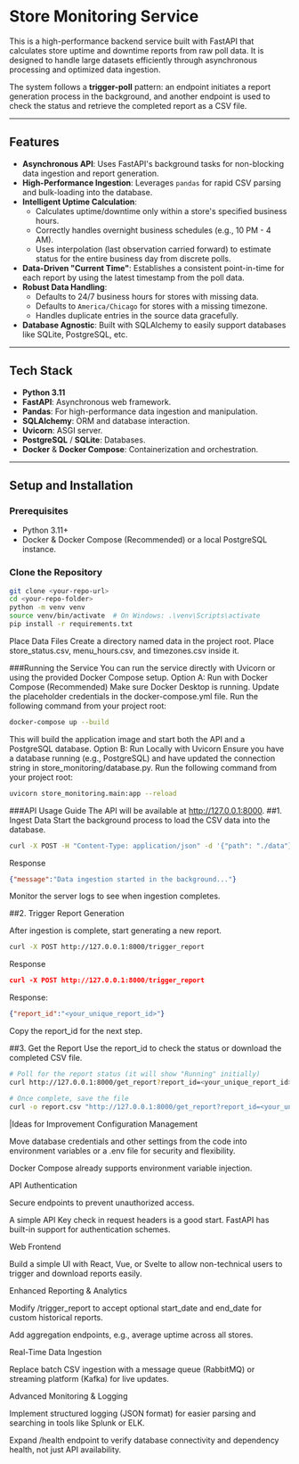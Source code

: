 # Store Monitoring Service

This is a high-performance backend service built with FastAPI that calculates store uptime and downtime reports from raw poll data. It is designed to handle large datasets efficiently through asynchronous processing and optimized data ingestion.

The system follows a **trigger-poll** pattern: an endpoint initiates a report generation process in the background, and another endpoint is used to check the status and retrieve the completed report as a CSV file.

---

## Features

- **Asynchronous API**: Uses FastAPI's background tasks for non-blocking data ingestion and report generation.
- **High-Performance Ingestion**: Leverages `pandas` for rapid CSV parsing and bulk-loading into the database.
- **Intelligent Uptime Calculation**:
  - Calculates uptime/downtime only within a store's specified business hours.
  - Correctly handles overnight business schedules (e.g., 10 PM - 4 AM).
  - Uses interpolation (last observation carried forward) to estimate status for the entire business day from discrete polls.
- **Data-Driven "Current Time"**: Establishes a consistent point-in-time for each report by using the latest timestamp from the poll data.
- **Robust Data Handling**:
  - Defaults to 24/7 business hours for stores with missing data.
  - Defaults to `America/Chicago` for stores with a missing timezone.
  - Handles duplicate entries in the source data gracefully.
- **Database Agnostic**: Built with SQLAlchemy to easily support databases like SQLite, PostgreSQL, etc.

---

## Tech Stack

- **Python 3.11**
- **FastAPI**: Asynchronous web framework.
- **Pandas**: For high-performance data ingestion and manipulation.
- **SQLAlchemy**: ORM and database interaction.
- **Uvicorn**: ASGI server.
- **PostgreSQL** / **SQLite**: Databases.
- **Docker** & **Docker Compose**: Containerization and orchestration.

---

## Setup and Installation

### Prerequisites

- Python 3.11+
- Docker & Docker Compose (Recommended) or a local PostgreSQL instance.

### Clone the Repository

```bash
git clone <your-repo-url>
cd <your-repo-folder>
python -m venv venv
source venv/bin/activate  # On Windows: .\venv\Scripts\activate
pip install -r requirements.txt
```

Place Data Files
Create a directory named data in the project root.
Place store_status.csv, menu_hours.csv, and timezones.csv inside it.

###Running the Service
You can run the service directly with Uvicorn or using the provided Docker Compose setup.
Option A: Run with Docker Compose (Recommended)
Make sure Docker Desktop is running.
Update the placeholder credentials in the docker-compose.yml file.
Run the following command from your project root:

```bash
docker-compose up --build
```

This will build the application image and start both the API and a PostgreSQL database.
Option B: Run Locally with Uvicorn
Ensure you have a database running (e.g., PostgreSQL) and have updated the connection string in store_monitoring/database.py.
Run the following command from your project root:
```bash
uvicorn store_monitoring.main:app --reload
```

###API Usage Guide
The API will be available at http://127.0.0.1:8000.
##1. Ingest Data
Start the background process to load the CSV data into the database.

```bash
curl -X POST -H "Content-Type: application/json" -d '{"path": "./data"}' http://127.0.0.1:8000/ingest 
```
Response
```json
{"message":"Data ingestion started in the background..."}
```

Monitor the server logs to see when ingestion completes.

##2. Trigger Report Generation

After ingestion is complete, start generating a new report.
```bash
curl -X POST http://127.0.0.1:8000/trigger_report
```
Response
```json
curl -X POST http://127.0.0.1:8000/trigger_report

```

Response:

```json
{"report_id":"<your_unique_report_id>"}

```
Copy the report_id for the next step.

##3. Get the Report
Use the report_id to check the status or download the completed CSV file.

```bash
# Poll for the report status (it will show "Running" initially)
curl http://127.0.0.1:8000/get_report?report_id=<your_unique_report_id>

# Once complete, save the file
curl -o report.csv "http://127.0.0.1:8000/get_report?report_id=<your_unique_report_id>"

```


|Ideas for Improvement
Configuration Management

Move database credentials and other settings from the code into environment variables or a .env file for security and flexibility.

Docker Compose already supports environment variable injection.

API Authentication

Secure endpoints to prevent unauthorized access.

A simple API Key check in request headers is a good start. FastAPI has built-in support for authentication schemes.

Web Frontend

Build a simple UI with React, Vue, or Svelte to allow non-technical users to trigger and download reports easily.

Enhanced Reporting & Analytics

Modify /trigger_report to accept optional start_date and end_date for custom historical reports.

Add aggregation endpoints, e.g., average uptime across all stores.

Real-Time Data Ingestion

Replace batch CSV ingestion with a message queue (RabbitMQ) or streaming platform (Kafka) for live updates.

Advanced Monitoring & Logging

Implement structured logging (JSON format) for easier parsing and searching in tools like Splunk or ELK.

Expand /health endpoint to verify database connectivity and dependency health, not just API availability.
